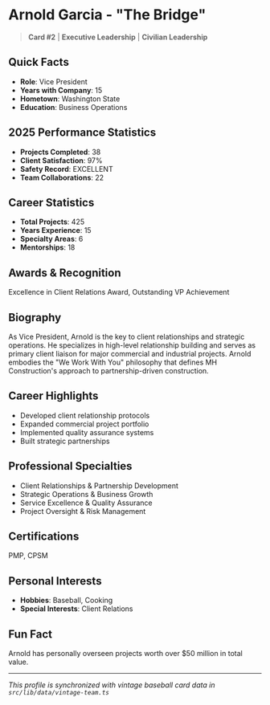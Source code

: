 # Arnold Garcia - "The Bridge"

> **Card #2** | **Executive Leadership** | **Civilian Leadership**

## Quick Facts

- **Role**: Vice President
- **Years with Company**: 15
- **Hometown**: Washington State
- **Education**: Business Operations

## 2025 Performance Statistics

- **Projects Completed**: 38
- **Client Satisfaction**: 97%
- **Safety Record**: EXCELLENT
- **Team Collaborations**: 22

## Career Statistics

- **Total Projects**: 425
- **Years Experience**: 15
- **Specialty Areas**: 6
- **Mentorships**: 18

## Awards & Recognition

Excellence in Client Relations Award, Outstanding VP Achievement

## Biography

As Vice President, Arnold is the key to client relationships and strategic operations. He
specializes in high-level relationship building and serves as primary client liaison for
major commercial and industrial projects. Arnold embodies the "We Work With You" philosophy
that defines MH Construction's approach to partnership-driven construction.

## Career Highlights

- Developed client relationship protocols
- Expanded commercial project portfolio
- Implemented quality assurance systems
- Built strategic partnerships

## Professional Specialties

- Client Relationships & Partnership Development
- Strategic Operations & Business Growth
- Service Excellence & Quality Assurance
- Project Oversight & Risk Management

## Certifications

PMP, CPSM

## Personal Interests

- **Hobbies**: Baseball, Cooking
- **Special Interests**: Client Relations

## Fun Fact

Arnold has personally overseen projects worth over $50 million in total value.

---

*This profile is synchronized with vintage baseball card data in `src/lib/data/vintage-team.ts`*
